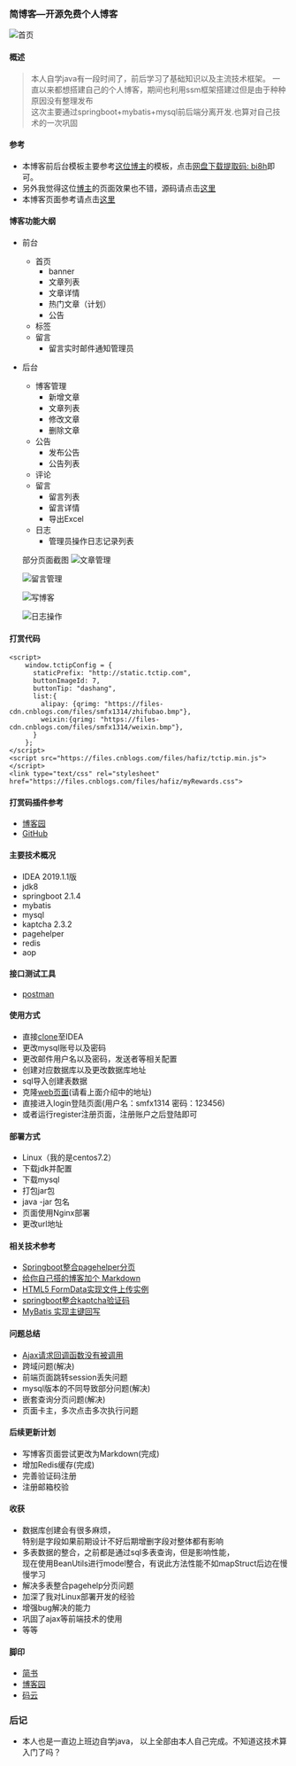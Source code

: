 ### 简博客—开源免费个人博客
![首页](https://upload-images.jianshu.io/upload_images/8504906-6da6014f6850681b.png?imageMogr2/auto-orient/strip%7CimageView2/2/w/1240)

#### 概述
> 本人自学java有一段时间了，前后学习了基础知识以及主流技术框架。
一直以来都想搭建自己的个人博客，期间也利用ssm框架搭建过但是由于种种原因没有整理发布  
这次主要通过springboot+mybatis+mysql前后端分离开发.也算对自己技术的一次巩固

#### 参考
+ 本博客前后台模板主要参考[这位博主](http://www.dingyinwu.com/index.html)的模板，点击[网盘下载提取码: bi8h](https://pan.baidu.com/s/14cRvKkbERP9hOOFFY-Cgpg)即可。  
+ 另外我觉得这位[博主](http://13blog.site/)的页面效果也不错，源码请点击[这里](https://github.com/smfx1314/pinghsu)  
+ 本博客页面参考请点击[这里](https://github.com/smfx1314/springboot-blog-web)
#### 博客功能大纲
+ 前台
    + 首页
      + banner
      + 文章列表
      + 文章详情
      + 热门文章（计划）
      + 公告
    + 标签
    + 留言
      + 留言实时邮件通知管理员

+ 后台
     + 博客管理
       + 新增文章
       + 文章列表
       + 修改文章
       + 删除文章
     + 公告
       + 发布公告
       + 公告列表
     + 评论
     + 留言
       + 留言列表
       + 留言详情
       + 导出Excel
     + 日志
       + 管理员操作日志记录列表
       
    部分页面截图
    ![文章管理](https://upload-images.jianshu.io/upload_images/8504906-d27792cf2b4654b0.png?imageMogr2/auto-orient/strip%7CimageView2/2/w/1240)
    
    ![留言管理](https://upload-images.jianshu.io/upload_images/8504906-3aa97ba610e3958d.png?imageMogr2/auto-orient/strip%7CimageView2/2/w/1240)
    
    ![写博客](https://upload-images.jianshu.io/upload_images/8504906-ccd29345bc920bc7.png?imageMogr2/auto-orient/strip%7CimageView2/2/w/1240)
    
    ![日志操作](https://upload-images.jianshu.io/upload_images/8504906-2757bfe283a10dbf.png?imageMogr2/auto-orient/strip%7CimageView2/2/w/1240)
#### 打赏代码
```
<script>
    window.tctipConfig = {
      staticPrefix: "http://static.tctip.com",
      buttonImageId: 7,
      buttonTip: "dashang",
      list:{
        alipay: {qrimg: "https://files-cdn.cnblogs.com/files/smfx1314/zhifubao.bmp"},
        weixin:{qrimg: "https://files-cdn.cnblogs.com/files/smfx1314/weixin.bmp"},
      }
    };
</script>
<script src="https://files.cnblogs.com/files/hafiz/tctip.min.js"></script>
<link type="text/css" rel="stylesheet" href="https://files.cnblogs.com/files/hafiz/myRewards.css">
```

#### 打赏码插件参考
- [博客园](https://www.cnblogs.com/greedying/p/6483222.html)  
- [GitHub](https://github.com/greedying/tctip)

#### 主要技术概况
+ IDEA 2019.1.1版
+ jdk8
+ springboot 2.1.4
+ mybatis 
+ mysql
+ kaptcha 2.3.2
+ pagehelper
+ redis
+ aop


#### 接口测试工具
+ [postman](https://www.getpostman.com/)

#### 使用方式
+ 直接[clone](git@github.com:smfx1314/springboot-blog.git)至IDEA
+ 更改mysql账号以及密码
+ 更改邮件用户名以及密码，发送者等相关配置
+ 创建对应数据库以及更改数据库地址
+ sql导入创建表数据
+ 克隆[web页面](https://github.com/smfx1314/springbootblog-web)(请看上面介绍中的地址)
+ 直接进入login登陆页面(用户名：smfx1314 密码：123456)
+ 或者运行register注册页面，注册账户之后登陆即可

#### 部署方式
+ Linux（我的是centos7.2）
+ 下载jdk并配置
+ 下载mysql
+ 打包jar包
+ java -jar 包名
+ 页面使用Nginx部署
+ 更改url地址
#### 相关技术参考
+ [Springboot整合pagehelper分页](https://www.jianshu.com/p/7c4bc076ff63)
+ [给你自己搭的博客加个 Markdown](https://www.jianshu.com/p/5be7dc9afcb5)
+ [HTML5 FormData实现文件上传实例](http://www.cnblogs.com/hutuzhu/p/4409292.html)
+ [springboot整合kaptcha验证码](https://www.jianshu.com/p/1f2f7c47e812)
+ [MyBatis 实现主键回写](https://blog.csdn.net/u010452388/article/details/80822657)

#### 问题总结
+ [Ajax请求回调函数没有被调用](https://blog.csdn.net/molashaonian/article/details/52966329)
+ 跨域问题(解决)
+ 前端页面跳转session丢失问题
+ mysql版本的不同导致部分问题(解决)
+ 嵌套查询分页问题(解决)
+ 页面卡主，多次点击多次执行问题

#### 后续更新计划
+ 写博客页面尝试更改为Markdown(完成)
+ 增加Redis缓存(完成)
+ 完善验证码注册
+ 注册邮箱校验

#### 收获
+ 数据库创建会有很多麻烦，  
  特别是字段如果前期设计不好后期增删字段对整体都有影响 
+ 多表数据的整合，之前都是通过sql多表查询，但是影响性能，  
  现在使用BeanUtils进行model整合，有说此方法性能不如mapStruct后边在慢慢学习
+ 解决多表整合pagehelp分页问题
+ 加深了我对Linux部署开发的经验
+ 增强bug解决的能力
+ 巩固了ajax等前端技术的使用
+ 等等

#### 脚印
+ [简书](https://www.jianshu.com/u/31ccce39a24b)
+ [博客园](https://www.cnblogs.com/smfx1314/)
+ [码云](https://gitee.com/smfx1314/springboot-blog)

### 后记
+ 本人也是一直边上班边自学java，
以上全部由本人自己完成。不知道这技术算入门了吗？


